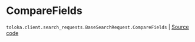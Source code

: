 # CompareFields
`toloka.client.search_requests.BaseSearchRequest.CompareFields` | [Source code](https://github.com/Toloka/toloka-kit/blob/v0.1.25/src/client/search_requests.py#L171)

